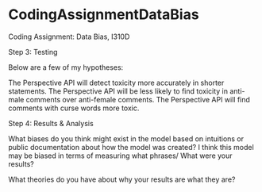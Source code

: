 # CodingAssignmentDataBias
Coding Assignment: Data Bias, I310D


Step 3: Testing

Below are a few of my hypotheses: 

The Perspective API will detect toxicity more accurately in shorter statements.
The Perspective API will be less likely to find toxicity in anti-male comments over anti-female comments.
The Perspective API will find comments with curse words more toxic. 

Step 4: Results & Analysis

What biases do you think might exist in the model based on intuitions or public documentation about how the model was created?
I think this model may be biased in terms of measuring what phrases/
What were your results?

What theories do you have about why your results are what they are?



